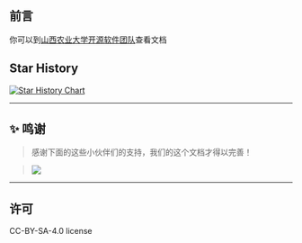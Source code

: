 ## 前言
你可以到[山西农业大学开源软件团队](http://github.io/doc-for-sxau)查看文档
## Star History

[![Star History Chart](https://api.star-history.com/svg?repos=meowrain/doc-for-sxau&type=Date)](https://star-history.com/#meowrain/doc-for-sxau&Date)

---

## ✨ 鸣谢
> 感谢下面的这些小伙伴们的支持，我们的这个文档才得以完善！

> <a href="https://github.com/meowrain/doc-for-sxau/graphs/contributors">
> <img src="https://contrib.rocks/image?repo=meowrain/doc-for-sxau" />
> </a>

---

## 许可
CC-BY-SA-4.0 license
